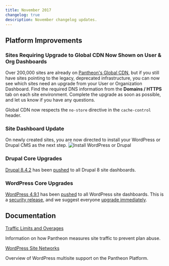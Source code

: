 ```yaml
---
title: November 2017
changelog: true
description: November changelog updates.
---
```

## Platform Improvements
### Sites Requiring Upgrade to Global CDN Now Shown on User & Org Dashboards
Over 200,000 sites are already on [Pantheon's Global CDN](/guides/global-cdn), but if you still have sites pointing to the legacy, deprecated infrastructure, you can now see which sites need an upgrade from your User or Organization Dashboard. Find the required DNS information from the **Domains / HTTPS** tab on each site environment. Complete the upgrade as soon as possible, and let us know if you have any questions.

Global CDN now respects the `no-store` directive in the `cache-control` header.

### Site Dashboard Update
On newly created sites, you are now directed to install your WordPress or Drupal CMS as the next step.
![Install WordPress or Drupal](../images/dashboard/install-cms.png)

### Drupal Core Upgrades
[Drupal 8.4.2](https://www.drupal.org/project/drupal/releases/8.4.2) has been [pushed](https://github.com/pantheon-systems/drops-8/pull/196) to all Drupal 8 site dashboards.

### WordPress Core Upgrades
[WordPress 4.9.1](https://codex.wordpress.org/Version_4.9.1) has been [pushed](https://github.com/pantheon-systems/WordPress/pull/144) to all WordPress site dashboards. This is a [security release](https://status.pantheon.io/incidents/ml7yn6xj8ffl), and we suggest everyone [upgrade immediately](/core-updates).

## Documentation

[Traffic Limits and Overages](/guides/account-mgmt/traffic)

Information on how Pantheon measures site traffic to prevent plan abuse.

[WordPress Site Networks](/guides/multisite)

Overview of WordPress multisite support on the Pantheon Platform.
